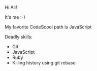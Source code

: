 Hi All!

It's me :-)

My favorite CodeScool path is JavaScript

Deadly skills:  
* Git
* JavaScript
* Ruby
* Killing history using git rebase